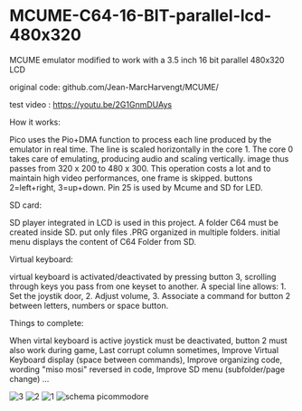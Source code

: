 # MCUME-C64-16-BIT-parallel-lcd-480x320
MCUME emulator modified to work with a 3.5 inch 16 bit parallel 480x320 LCD 

original code:  github.com/Jean-MarcHarvengt/MCUME/

test video : https://youtu.be/2G1GnmDUAys

How it works:

Pico uses the Pio+DMA function to process each line produced by the emulator in real time. The line is scaled horizontally in the core 1. The core 0 takes care of emulating, producing audio and scaling vertically. image thus passes from 320 x 200 to 480 x 300. This operation costs a lot and to maintain high video performances, one frame is skipped. buttons 2=left+right, 3=up+down. Pin 25 is used by Mcume and SD for LED.

SD card:

SD player integrated in LCD is used in this project. A folder C64 must be created inside SD. put only files .PRG organized in multiple folders. initial menu displays the content of  C64 Folder from SD.

Virtual keyboard:

virtual keyboard is activated/deactivated by pressing button 3, scrolling through keys you pass from one keyset to another. A special line allows: 1. Set the joystik door, 2. Adjust volume, 3. Associate a command for button 2 between letters, numbers or space button.

Things to complete:

When virtal keyboard is active joystick must be deactivated, button 2 must also work during game, Last corrupt column sometimes, Improve Virtual Keyboard display (space between commands), Improve organizing code, wording "miso mosi" reversed in code, Improve SD menu (subfolder/page change) ...

![3](https://github.com/user-attachments/assets/c9aa5146-7f3e-478d-b34e-6f11d903c62c)
![2](https://github.com/user-attachments/assets/4aa11672-8a7d-4ef9-bb95-c2f06c6e5b6d)
![1](https://github.com/user-attachments/assets/18f4248e-4fc9-4c33-b463-bddf6771c624)
![schema picommodore](https://github.com/user-attachments/assets/a69b959e-84d5-4319-9a31-ef9075bdea6e)
